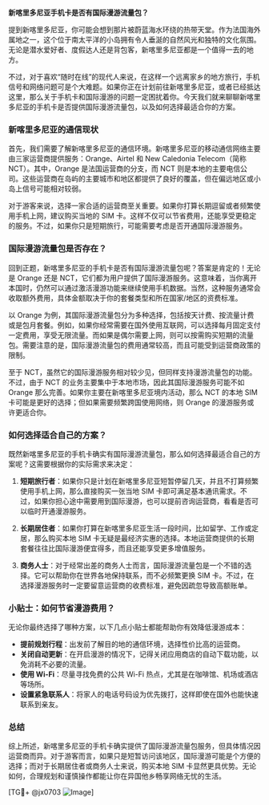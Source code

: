 **新喀里多尼亚手机卡是否有国际漫游流量包？**

提到新喀里多尼亚，你可能会想到那片被蔚蓝海水环绕的热带天堂。作为法国海外属地之一，这个位于南太平洋的小岛拥有令人垂涎的自然风光和独特的文化氛围。无论是潜水爱好者、度假达人还是背包客，新喀里多尼亚都是一个值得一去的地方。

不过，对于喜欢“随时在线”的现代人来说，在这样一个远离家乡的地方旅行，手机信号和网络问题可是个大难题。如果你正在计划前往新喀里多尼亚，或者已经抵达这里，那么关于手机卡和国际漫游的问题一定困扰着你。今天我们就来聊聊新喀里多尼亚的手机卡是否提供国际漫游流量包，以及如何选择最适合你的方案。

### 新喀里多尼亚的通信现状

首先，我们需要了解新喀里多尼亚的通信环境。新喀里多尼亚的移动通信网络主要由三家运营商提供服务：Orange、Airtel 和 New Caledonia Telecom（简称 NCT）。其中，Orange 是法国运营商的分支，而 NCT 则是本地的主要电信公司。这些运营商在岛屿的主要城市和地区都提供了良好的覆盖，但在偏远地区或小岛上信号可能相对较弱。

对于游客来说，选择一家合适的运营商至关重要。如果你打算长期逗留或者频繁使用手机上网，建议购买当地的 SIM 卡。这样不仅可以节省费用，还能享受更稳定的服务。不过，如果你只是短期旅行，可能需要考虑是否开通国际漫游服务。

### 国际漫游流量包是否存在？

回到正题，新喀里多尼亚的手机卡是否有国际漫游流量包呢？答案是肯定的！无论是 Orange 还是 NCT，它们都为用户提供了国际漫游服务。这意味着，当你离开本国时，仍然可以通过激活漫游功能来继续使用手机数据。当然，这种服务通常会收取额外费用，具体金额取决于你的套餐类型和所在国家/地区的资费标准。

以 Orange 为例，其国际漫游流量包分为多种选择，包括按天计费、按流量计费或是包月套餐。例如，如果你经常需要在国外使用互联网，可以选择每月固定支付一定费用，享受无限流量。而如果是偶尔需要上网，则可以按需购买短期的流量包。需要注意的是，国际漫游流量包的费用通常较高，而且可能受到运营商政策的限制。

至于 NCT，虽然它的国际漫游服务相对较少见，但同样支持漫游流量包的功能。不过，由于 NCT 的业务主要集中于本地市场，因此其国际漫游服务可能不如 Orange 那么完善。如果你主要在新喀里多尼亚境内活动，那么 NCT 的本地 SIM 卡可能是更好的选择；但如果需要频繁跨国使用网络，则 Orange 的漫游服务或许更适合你。

### 如何选择适合自己的方案？

既然新喀里多尼亚的手机卡确实有国际漫游流量包，那么如何选择最适合自己的方案呢？这需要根据你的实际需求来决定：

1. **短期旅行者**：如果你只是计划在新喀里多尼亚短暂停留几天，并且不打算频繁使用手机上网，那么直接购买一张当地 SIM 卡即可满足基本通讯需求。不过，如果你担心途中需要用到国际漫游，也可以提前咨询运营商，看看是否可以临时开通漫游服务。

2. **长期居住者**：如果你打算在新喀里多尼亚生活一段时间，比如留学、工作或定居，那么购买本地 SIM 卡无疑是最经济实惠的选择。本地运营商提供的长期套餐往往比国际漫游便宜得多，而且还能享受更多增值服务。

3. **商务人士**：对于经常出差的商务人士而言，国际漫游流量包是一个不错的选择。它可以帮助你在世界各地保持联系，而不必频繁更换 SIM 卡。不过，在选择漫游服务时一定要留意运营商的收费标准，避免因疏忽导致高额账单。

### 小贴士：如何节省漫游费用？

无论你最终选择了哪种方案，以下几点小贴士都能帮助你有效降低漫游成本：

- **提前规划行程**：出发前了解目的地的通信环境，选择性价比高的运营商。
- **关闭自动更新**：在开启漫游的情况下，记得关闭应用商店的自动下载功能，以免消耗不必要的流量。
- **使用 Wi-Fi**：尽量寻找免费的公共 Wi-Fi 热点，尤其是在咖啡馆、机场或酒店等场所。
- **设置紧急联系人**：将家人的电话号码设为优先拨打，这样即使在国外也能快速联系到亲友。

### 总结

综上所述，新喀里多尼亚的手机卡确实提供了国际漫游流量包服务，但具体情况因运营商而异。对于游客而言，如果只是短暂访问该地区，国际漫游可能是个方便的选择；而对于长期居住者或商务人士来说，购买本地 SIM 卡显然更具优势。无论如何，合理规划和谨慎操作都能让你在异国他乡畅享网络无忧的生活。

[TG💪+ @jx0703 ![Image](https://github.com/user-attachments/assets/dbca1d08-cadb-493c-b0ec-ad6f7a83f270)]